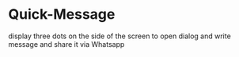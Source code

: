 # Quick-Message

display three dots on the side of the screen to open dialog and write message and share it via Whatsapp
